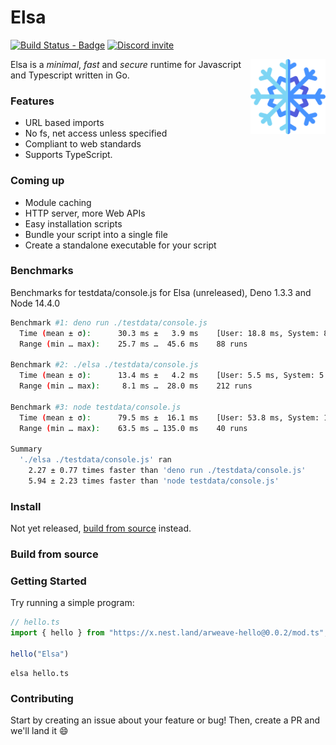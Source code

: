 # Elsa

[![Build Status - Badge][]][Build status] [![Discord invite][]][Discord invite link]

<img align="right" src=assets/logo.svg height="120px">

Elsa is a _minimal_, _fast_ and _secure_ runtime for Javascript and Typescript written in Go.

### Features

- URL based imports
- No fs, net access unless specified
- Compliant to web standards
- Supports TypeScript.

### Coming up

- Module caching
- HTTP server, more Web APIs
- Easy installation scripts
- Bundle your script into a single file
- Create a standalone executable for your script

### Benchmarks

Benchmarks for testdata/console.js for Elsa (unreleased), Deno 1.3.3 and Node 14.4.0
```sh
Benchmark #1: deno run ./testdata/console.js
  Time (mean ± σ):      30.3 ms ±   3.9 ms    [User: 18.8 ms, System: 8.9 ms]
  Range (min … max):    25.7 ms …  45.6 ms    88 runs
 
Benchmark #2: ./elsa ./testdata/console.js
  Time (mean ± σ):      13.4 ms ±   4.2 ms    [User: 5.5 ms, System: 5.6 ms]
  Range (min … max):     8.1 ms …  28.0 ms    212 runs
 
Benchmark #3: node testdata/console.js
  Time (mean ± σ):      79.5 ms ±  16.1 ms    [User: 53.8 ms, System: 13.6 ms]
  Range (min … max):    63.5 ms … 135.0 ms    40 runs
 
Summary
  './elsa ./testdata/console.js' ran
    2.27 ± 0.77 times faster than 'deno run ./testdata/console.js'
    5.94 ± 2.23 times faster than 'node testdata/console.js'
```

### Install

Not yet released, [build from source](#build-from-source) instead.

### Build from source

### Getting Started

Try running a simple program:

```typescript
// hello.ts
import { hello } from "https://x.nest.land/arweave-hello@0.0.2/mod.ts";

hello("Elsa")
```

```shell script
elsa hello.ts
```

### Contributing

Start by creating an issue about your feature or bug! Then, create a PR and we'll land it :smile:


[Build Status - Badge]: https://github.com/elsaland/elsa/workflows/Build/badge.svg
[Build status]: https://github.com/elsaland/elsa/actions
[Discord invite]: https://img.shields.io/discord/757562931725467709?color=697EC4&label=Discord&logo=discord&logoColor=FDFEFE&style=flat-square
[Discord invite link]: https://discord.gg/Dw534ZY